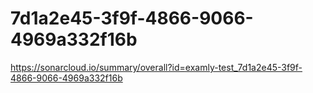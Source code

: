 # 7d1a2e45-3f9f-4866-9066-4969a332f16b
https://sonarcloud.io/summary/overall?id=examly-test_7d1a2e45-3f9f-4866-9066-4969a332f16b
